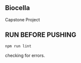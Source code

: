 ## Biocella
Capstone Project

## RUN BEFORE PUSHING

```bash
npm run lint
```

checking for errors. 
